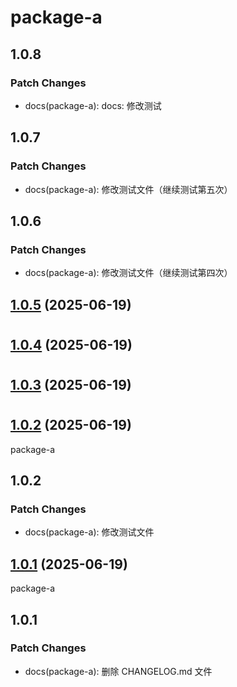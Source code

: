# package-a

## 1.0.8

### Patch Changes

- docs(package-a): docs: 修改测试

## 1.0.7

### Patch Changes

- docs(package-a): 修改测试文件（继续测试第五次）

## 1.0.6

### Patch Changes

- docs(package-a): 修改测试文件（继续测试第四次）

## [1.0.5](https://github.com/huoshan25/monorepo-changeset-test/compare/v1.0.5...v1.0.5) (2025-06-19)

#

## [1.0.4](https://github.com/huoshan25/monorepo-changeset-test/compare/v1.0.4...v1.0.4) (2025-06-19)

#

## [1.0.3](https://github.com/huoshan25/monorepo-changeset-test/compare/v1.0.3...v1.0.3) (2025-06-19)

#

## [1.0.2](https://github.com/huoshan25/monorepo-changeset-test/compare/v1.0.0...v1.0.2) (2025-06-19)

package-a

## 1.0.2

### Patch Changes

- docs(package-a): 修改测试文件

## [1.0.1](https://github.com/huoshan25/monorepo-changeset-test/compare/v1.0.0...v1.0.1) (2025-06-19)

package-a

## 1.0.1

### Patch Changes

- docs(package-a): 删除 CHANGELOG.md 文件
